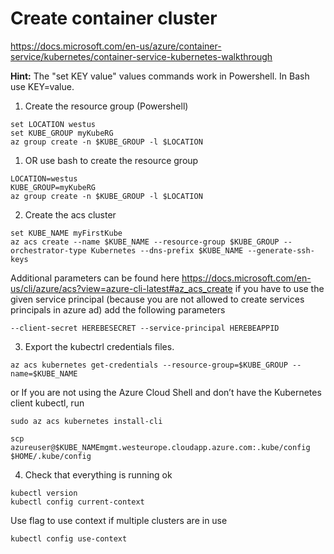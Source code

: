  # Create container cluster
https://docs.microsoft.com/en-us/azure/container-service/kubernetes/container-service-kubernetes-walkthrough

**Hint:** The "set KEY value" values commands work in Powershell. In Bash use KEY=value.

1. Create the resource group (Powershell)
```
set LOCATION westus
set KUBE_GROUP myKubeRG
az group create -n $KUBE_GROUP -l $LOCATION
```


1. OR use bash to create the resource group 
```
LOCATION=westus
KUBE_GROUP=myKubeRG
az group create -n $KUBE_GROUP -l $LOCATION
```

2. Create the acs cluster
```
set KUBE_NAME myFirstKube
az acs create --name $KUBE_NAME --resource-group $KUBE_GROUP --orchestrator-type Kubernetes --dns-prefix $KUBE_NAME --generate-ssh-keys
```
Additional parameters can be found here https://docs.microsoft.com/en-us/cli/azure/acs?view=azure-cli-latest#az_acs_create
if you have to use the given service principal (because you are not allowed to create services principals in azure ad) add the following parameters
```
--client-secret HEREBESECRET --service-principal HEREBEAPPID
```
3. Export the kubectrl credentials files. 
```
az acs kubernetes get-credentials --resource-group=$KUBE_GROUP --name=$KUBE_NAME
```

or If you are not using the Azure Cloud Shell and don’t have the Kubernetes client kubectl, run 
```
sudo az acs kubernetes install-cli

scp azureuser@$KUBE_NAMEmgmt.westeurope.cloudapp.azure.com:.kube/config $HOME/.kube/config
```

4. Check that everything is running ok
```
kubectl version
kubectl config current-context
```

Use flag to use context if multiple clusters are in use
```
kubectl config use-context
```
